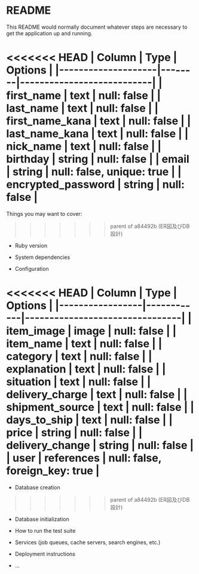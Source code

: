 # README

This README would normally document whatever steps are necessary to get the
application up and running.

<<<<<<< HEAD
| Column             | Type   | Options                   |
|--------------------|--------|---------------------------|
| first_name         | text   | null: false               |
| last_name          | text   | null: false               |
| first_name_kana    | text   | null: false               |
| last_name_kana     | text   | null: false               |
| nick_name          | text   | null: false               |
| birthday           | string | null: false               |
| email              | string | null: false, unique: true |
| encrypted_password | string | null: false               |
=======
Things you may want to cover:
>>>>>>> parent of a84492b (ER図及びDB設計)

* Ruby version

* System dependencies

* Configuration

<<<<<<< HEAD
| Column          | Type       | Options                        |
|-----------------|------------|--------------------------------|
| item_image      | image      | null: false                    |
| item_name       | text       | null: false                    |
| category        | text       | null: false                    |
| explanation     | text       | null: false                    |
| situation       | text       | null: false                    |
| delivery_charge | text       | null: false                    |
| shipment_source | text       | null: false                    |
| days_to_ship    | text       | null: false                    |
| price           | string     | null: false                    |
| delivery_change | string     | null: false                    |
| user            | references | null: false, foreign_key: true |
=======
* Database creation
>>>>>>> parent of a84492b (ER図及びDB設計)

* Database initialization

* How to run the test suite

* Services (job queues, cache servers, search engines, etc.)

* Deployment instructions

* ...
